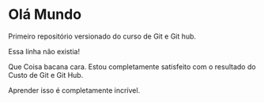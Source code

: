 # Olá Mundo 
 Primeiro repositório versionado do curso de Git e Git hub.

 Essa linha não existia!

Que Coisa bacana cara. Estou completamente satisfeito com o resultado do Custo de Git e Git Hub.

Aprender  isso é completamente incrível. 
